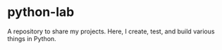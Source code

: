 # python-lab
A repository to share my projects. Here, I create, test, and build various things in Python.
